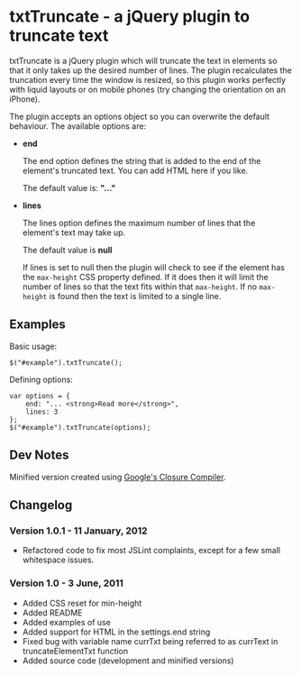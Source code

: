 txtTruncate - a jQuery plugin to truncate text
==============================================

txtTruncate is a jQuery plugin which will truncate the text in elements so that it only takes up the desired number of lines. The plugin recalculates the truncation every time the window is resized, so this plugin works perfectly with liquid layouts or on mobile phones (try changing the orientation on an iPhone).

The plugin accepts an options object so you can overwrite the default behaviour. The available options are:

*	**end**

	The end option defines the string that is added to the end of the element's truncated text. You can add HTML here if you like.
	
	The default value is: **"..."**
	
*	**lines**

	The lines option defines the maximum number of lines that the element's text may take up.
	
	The default value is **null**
	
	If lines is set to null then the plugin will check to see if the element has the `max-height` CSS property defined. If it does then it will limit the number of lines so that the text fits within that `max-height`. If no `max-height` is found then the text is limited to a single line.

Examples
--------

Basic usage:

	$("#example").txtTruncate();

Defining options:

	var options = {
		end: "... <strong>Read more</strong>",
		lines: 3
	};
	$("#example").txtTruncate(options);

Dev Notes
---------

Minified version created using [Google's Closure Compiler](http://closure-compiler.appspot.com/).

Changelog
---------

### Version 1.0.1 - 11 January, 2012

*   Refactored code to fix most JSLint complaints, except for a few small whitespace issues.

### Version 1.0 - 3 June, 2011

*	Added CSS reset for min-height
*	Added README
*	Added examples of use
*	Added support for HTML in the settings.end string
*	Fixed bug with variable name currTxt being referred to as currText in truncateElementTxt function
*	Added source code (development and minified versions)
